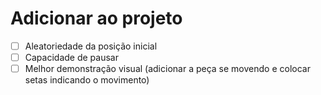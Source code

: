# Adicionar ao projeto
- [ ] Aleatoriedade da posição inicial
- [ ] Capacidade de pausar
- [ ] Melhor demonstração visual (adicionar a peça se movendo e colocar setas indicando o movimento)
